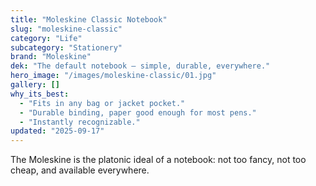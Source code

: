 ```yaml
---
title: "Moleskine Classic Notebook"
slug: "moleskine-classic"
category: "Life"
subcategory: "Stationery"
brand: "Moleskine"
dek: "The default notebook — simple, durable, everywhere."
hero_image: "/images/moleskine-classic/01.jpg"
gallery: []
why_its_best:
  - "Fits in any bag or jacket pocket."
  - "Durable binding, paper good enough for most pens."
  - "Instantly recognizable."
updated: "2025-09-17"
---
```

The Moleskine is the platonic ideal of a notebook: not too fancy, not too cheap, and available everywhere.

